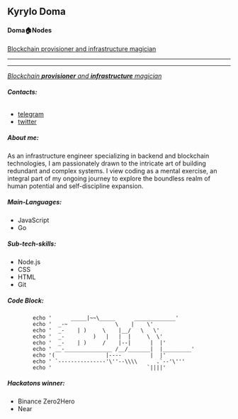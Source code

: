 ## Kyrylo Doma

#### Doma🏠Nodes

[Blockchain provisioner and infrastructure magician](https://www.google.com/search?sca_esv=580550388&sxsrf=AM9HkKmFTiKB3hlgjk8lW23XWGkjiDqMOg:1699465987123&q=Blockchain+provisioner+and+infrastructure+magician&spell=1&sa=X&ved=2ahUKEwjMl-GT_LSCAxVETaQEHU4lCi0QkeECKAB6BAgHEAE)

---

---

[_Blockchain **provisioner** and **infrastructure** magician_](https://www.google.com/search?sca_esv=580550388&sxsrf=AM9HkKmFTiKB3hlgjk8lW23XWGkjiDqMOg:1699465987123&q=Blockchain+provisioner+and+infrastructure+magician&spell=1&sa=X&ved=2ahUKEwjMl-GT_LSCAxVETaQEHU4lCi0QkeECKAB6BAgHEAE)

###### **Contacts:**

- [telegram](https://t.me/domanodes)
- [twitter
  ](https://twitter.com/domakyrylo)

##### About me:

As an infrastructure engineer specializing in backend and blockchain technologies, I am passionately drawn to the intricate art of building redundant and complex systems. I view coding as a mental exercise, an integral part of my ongoing journey to explore the boundless realm of human potential and self-discipline expansion.

##### Main-Languages:

- JavaScript
- Go

##### Sub-tech-skills:

- Node.js
- CSS
- HTML
- Git

##### Code Block:

```
        echo '      _____|~~\_____      _____________'
        echo '  _-~               \    |    \'
        echo '  _-    | )     \    |__/   \   \'
        echo '  _-         )   |   |  |     \  \'
        echo '  _-    | )     /    |--|      |  |'
        echo ' __-_______________ /__/_______|  |_________'
        echo '(                |----         |  |'
        echo ' `---------------'\''--\\\\      .`--'\'''
        echo '                              `||||'
```

##### Hackatons winner:

- Binance Zero2Hero
- Near

